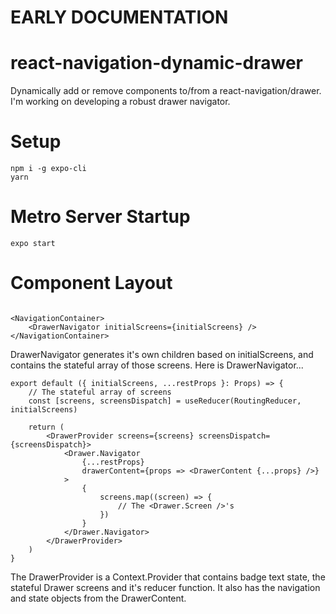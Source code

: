 # ****EARLY DOCUMENTATION****
# react-navigation-dynamic-drawer
Dynamically add or remove components to/from a react-navigation/drawer. I'm working on developing a robust drawer navigator.

# Setup

```
npm i -g expo-cli
yarn
```

# Metro Server Startup

```
expo start
```

# Component Layout

```tsx

<NavigationContainer>
    <DrawerNavigator initialScreens={initialScreens} />
</NavigationContainer>
```

DrawerNavigator generates it's own children based on initialScreens, and contains the stateful array of those screens. Here is DrawerNavigator...

```tsx
export default ({ initialScreens, ...restProps }: Props) => {
    // The stateful array of screens
    const [screens, screensDispatch] = useReducer(RoutingReducer, initialScreens)

    return (
        <DrawerProvider screens={screens} screensDispatch={screensDispatch}>
            <Drawer.Navigator
                {...restProps}
                drawerContent={props => <DrawerContent {...props} />}                
            >
                {
                    screens.map((screen) => {
                        // The <Drawer.Screen />'s
                    })
                }
            </Drawer.Navigator>
        </DrawerProvider>
    )
}
```

The DrawerProvider is a Context.Provider that contains badge text state, the stateful Drawer screens and it's reducer function. It also has the navigation and state objects from the DrawerContent.
